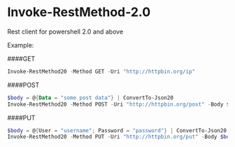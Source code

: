 # Invoke-RestMethod-2.0

Rest client for powershell 2.0 and above

Example:

####GET
```powershell
Invoke-RestMethod20 -Method GET -Uri "http://httpbin.org/ip"
```
####POST
```powershell
$body = @{Data = "some post data"} | ConvertTo-Json20
Invoke-RestMethod20 -Method POST -Uri "http://httpbin.org/post" -Body $body
```
####PUT
```powershell
$body = @{User = "username"; Password = "password"} | ConvertTo-Json20  
Invoke-RestMethod20 -Method PUT -Uri "http://httpbin.org/put" -Body $body -asJson
```
